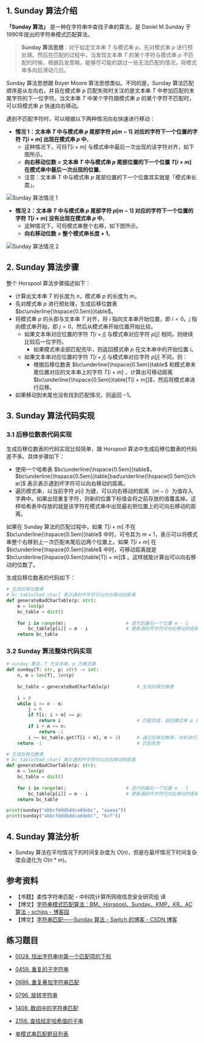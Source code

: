 ## 1. Sunday 算法介绍

**「Sunday 算法」** 是一种在字符串中查找子串的算法，是 Daniel M.Sunday 于1990年提出的字符串模式匹配算法。

> **Sunday 算法思想**：对于给定文本串 $T$ 与模式串 $p$，先对模式串 $p$ 进行预处理。然后在匹配的过程中，当发现文本串 $T$ 的某个字符与模式串 $p$ 不匹配的时候，根据启发策略，能够尽可能的跳过一些无法匹配的情况，将模式串多向后滑动几位。

Sunday 算法思想跟 Boyer Moore 算法思想类似。不同的是，Sunday 算法匹配顺序是从左向右，并且在模式串 $p$ 匹配失败时关注的是文本串 $T$ 中参加匹配的末尾字符的下一位字符。当文本串 $T$ 中某个字符跟模式串 $p$ 的某个字符不匹配时，可以将模式串 $p$ 快速向右移动。

遇到不匹配字符时，可以根据以下两种情况向右快速进行移动：

- **情况 1：文本串 $T$ 中与模式串 $p$ 尾部字符 $p[m - 1]$ 对应的字符下一个位置的字符 $T[i + m]$ 出现在模式串 $p$ 中**。
  - 这种情况下，可将$T[i + m]$ 与模式串中最后一次出现的该字符对齐，如下图所示。
  - **向右移动位数 =  文本串 $T$ 中与模式串 $p$ 尾部位置的下一个位置 $T[i + m]$ 在模式串中最后一次出现的位置**。
  - 注意：文本串 $T$ 中与模式串 $p$ 尾部位置的下一个位置其实就是「模式串长度」。

![Sunday 算法情况 1](https://qcdn.itcharge.cn/images/20240511165526.png)

- **情况 2：文本串 $T$ 中与模式串 $p$ 尾部字符 $p[m - 1]$ 对应的字符下一个位置的字符 $T[i + m]$ 没有出现在模式串 $p$ 中**。
  - 这种情况下，可将模式串整个右移，如下图所示。
  - **向右移动位数 = 整个模式串长度 + 1**。

![Sunday 算法情况 2](https://qcdn.itcharge.cn/images/20240511165540.png)

## 2. Sunday 算法步骤

整个 Horspool 算法步骤描述如下：

- 计算出文本串 $T$ 的长度为 $n$，模式串 $p$ 的长度为 $m$。
- 先对模式串 $p$ 进行预处理，生成后移位数表 $bc\underline{\hspace{0.5em}}table$。
- 将模式串 $p$ 的头部与文本串 $T$ 对齐，将 $i$ 指向文本串开始位置，即 $i = 0$。$j$ 指向模式串开始，即 $j = 0$，然后从模式串开始位置开始比较。
  - 如果文本串对应位置的字符 $T[i + j]$ 与模式串对应字符 $p[j]$ 相同，则继续比较后一位字符。
    - 如果模式串全部匹配完毕，则返回模式串 $p$ 在文本串中的开始位置 $i$。
  - 如果文本串对应位置的字符 $T[i + j]$ 与模式串对应字符 $p[j]$ 不同，则：
    - 根据后移位数表 $bc\underline{\hspace{0.5em}}table$ 和模式串末尾位置对应的文本串上的字符 $T[i + m]$ ，计算出可移动距离 $bc\underline{\hspace{0.5em}}table[T[i + m]]$，然后将模式串进行后移。
- 如果移动到末尾也没有找到匹配情况，则返回 $-1$。

## 3. Sunday 算法代码实现

### 3.1 后移位数表代码实现

生成后移位数表的代码实现比较简单，跟 Horspool 算法中生成后移位数表的代码差不多。具体步骤如下：

- 使用一个哈希表 $bc\underline{\hspace{0.5em}}table$， $bc\underline{\hspace{0.5em}}table[bad\underline{\hspace{0.5em}}char]$ 表示表示遇到坏字符可以向右移动的距离。
- 遍历模式串，以当前字符 $p[i]$ 为键，可以向右移动的距离（$m - i$）为值存入字典中。如果出现重复字符，则新的位置下标值会将之前存放的值覆盖掉。这样哈希表中存放的就是该字符在模式串中出现最右侧位置上的可向右移动的距离。

如果在 Sunday 算法的匹配过程中，如果 $T[i + m]$ 不在 $bc\underline{\hspace{0.5em}}table$ 中时，可令其为 $m + 1$，表示可以将模式串整个右移到上一次匹配末尾后边两个位置上。如果 $T[i + m]$ 在 $bc\underline{\hspace{0.5em}}table$ 中时，可移动距离就是 $bc\underline{\hspace{0.5em}}table[T[i + m]]$ 。这样就能计算出可以向右移动的位数了。

生成后移位数表的代码如下：

```python
# 生成后移位数表
# bc_table[bad_char] 表示遇到坏字符可以向右移动的距离
def generateBadCharTable(p: str):
    m = len(p)
    bc_table = dict()
    
    for i in range(m):                      # 迭代到最后一个位置 m - 1
        bc_table[p[i]] = m - i              # 更新遇到坏字符可向右移动的距离
    return bc_table
```

### 3.2 Sunday 算法整体代码实现

```python
# sunday 算法，T 为文本串，p 为模式串
def sunday(T: str, p: str) -> int:
    n, m = len(T), len(p)
    
    bc_table = generateBadCharTable(p)          # 生成后移位数表
    
    i = 0
    while i <= n - m:
        j = 0
        if T[i: i + m] == p:
            return i                            # 匹配完成，返回模式串 p 在文本串 T 的位置
        if i + m >= n:
            return -1
        i += bc_table.get(T[i + m], m + 1)      # 通过后移位数表，向右进行进行快速移动
    return -1                                   # 匹配失败

# 生成后移位数表
# bc_table[bad_char] 表示遇到坏字符可以向右移动的距离
def generateBadCharTable(p: str):
    m = len(p)
    bc_table = dict()
    
    for i in range(m):                      # 迭代到最后一个位置 m - 1
        bc_table[p[i]] = m - i              # 更新遇到坏字符可向右移动的距离
    return bc_table

print(sunday("abbcfdddbddcaddebc", "aaaaa"))
print(sunday("abbcfdddbddcaddebc", "bcf"))
```

## 4. Sunday 算法分析

- Sunday 算法在平均情况下的时间复杂度为 $O(n)$，但是在最坏情况下时间复杂度会退化为 $O(n * m)$。

## 参考资料

- 【书籍】柔性字符串匹配 - 中科院计算所网络信息安全研究组 译
- 【博文】[字符串模式匹配算法：BM、Horspool、Sunday、KMP、KR、AC算法 - schips - 博客园](https://www.cnblogs.com/schips/p/11098041.html)
- 【博文】[字符串匹配——Sunday 算法 - Switch 的博客 - CSDN 博客](https://blog.csdn.net/q547550831/article/details/51860017)

## 练习题目

- [0028. 找出字符串中第一个匹配项的下标](https://github.com/ITCharge/AlgoNote/tree/main/docs/solutions/0001-0099/find-the-index-of-the-first-occurrence-in-a-string.md)
- [0459. 重复的子字符串](https://github.com/ITCharge/AlgoNote/tree/main/docs/solutions/0400-0499/repeated-substring-pattern.md)
- [0686. 重复叠加字符串匹配](https://github.com/ITCharge/AlgoNote/tree/main/docs/solutions/0600-0699/repeated-string-match.md)
- [0796. 旋转字符串](https://github.com/ITCharge/AlgoNote/tree/main/docs/solutions/0700-0799/rotate-string.md)
- [1408. 数组中的字符串匹配](https://github.com/ITCharge/AlgoNote/tree/main/docs/solutions/1400-1499/string-matching-in-an-array.md)
- [2156. 查找给定哈希值的子串](https://github.com/ITCharge/AlgoNote/tree/main/docs/solutions/2100-2199/find-substring-with-given-hash-value.md)

- [单模式串匹配题目列表](https://github.com/ITCharge/AlgoNote/tree/main/docs/00_preface/00_06_categories_list.md#%E5%8D%95%E6%A8%A1%E5%BC%8F%E4%B8%B2%E5%8C%B9%E9%85%8D%E9%A2%98%E7%9B%AE)
